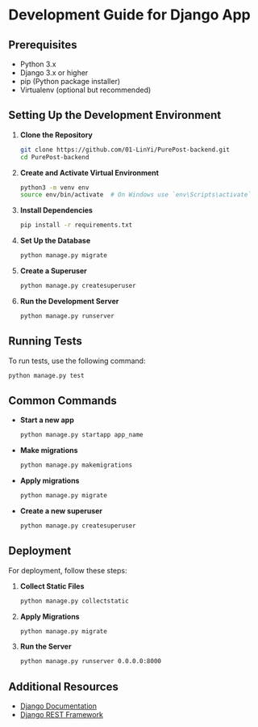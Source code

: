 # Development Guide for Django App

## Prerequisites

- Python 3.x
- Django 3.x or higher
- pip (Python package installer)
- Virtualenv (optional but recommended)

## Setting Up the Development Environment

1. **Clone the Repository**

   ```bash
   git clone https://github.com/01-LinYi/PurePost-backend.git
   cd PurePost-backend
   ```

2. **Create and Activate Virtual Environment**

   ```bash
   python3 -m venv env
   source env/bin/activate  # On Windows use `env\Scripts\activate`
   ```

3. **Install Dependencies**

   ```bash
   pip install -r requirements.txt
   ```

4. **Set Up the Database**

   ```bash
   python manage.py migrate
   ```

5. **Create a Superuser**

   ```bash
   python manage.py createsuperuser
   ```

6. **Run the Development Server**

   ```bash
   python manage.py runserver
   ```

## Running Tests

To run tests, use the following command:

```bash
python manage.py test
```

## Common Commands

- **Start a new app**

  ```bash
  python manage.py startapp app_name
  ```

- **Make migrations**

  ```bash
  python manage.py makemigrations
  ```

- **Apply migrations**

  ```bash
  python manage.py migrate
  ```

- **Create a new superuser**
  ```bash
  python manage.py createsuperuser
  ```

## Deployment

For deployment, follow these steps:

1. **Collect Static Files**

   ```bash
   python manage.py collectstatic
   ```

2. **Apply Migrations**

   ```bash
   python manage.py migrate
   ```

3. **Run the Server**
   ```bash
   python manage.py runserver 0.0.0.0:8000
   ```

## Additional Resources

- [Django Documentation](https://docs.djangoproject.com/en/stable/)
- [Django REST Framework](https://www.django-rest-framework.org/)
